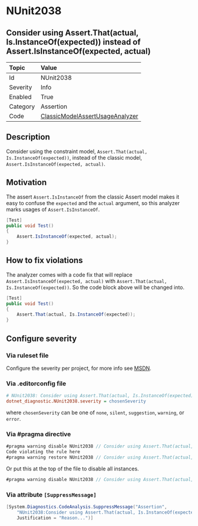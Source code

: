 # NUnit2038

## Consider using Assert.That(actual, Is.InstanceOf(expected)) instead of Assert.IsInstanceOf(expected, actual)

| Topic    | Value
| :--      | :--
| Id       | NUnit2038
| Severity | Info
| Enabled  | True
| Category | Assertion
| Code     | [ClassicModelAssertUsageAnalyzer](https://github.com/nunit/nunit.analyzers/blob/3.8.0/src/nunit.analyzers/ClassicModelAssertUsage/ClassicModelAssertUsageAnalyzer.cs)

## Description

Consider using the constraint model, `Assert.That(actual, Is.InstanceOf(expected))`, instead of the classic model,
`Assert.IsInstanceOf(expected, actual)`.

## Motivation

The assert `Assert.IsInstanceOf` from the classic Assert model makes it easy to confuse the `expected` and the `actual`
argument, so this analyzer marks usages of `Assert.IsInstanceOf`.

```csharp
[Test]
public void Test()
{
    Assert.IsInstanceOf(expected, actual);
}
```

## How to fix violations

The analyzer comes with a code fix that will replace `Assert.IsInstanceOf(expected, actual)` with `Assert.That(actual,
Is.InstanceOf(expected))`. So the code block above will be changed into.

```csharp
[Test]
public void Test()
{
    Assert.That(actual, Is.InstanceOf(expected));
}
```

<!-- start generated config severity -->
## Configure severity

### Via ruleset file

Configure the severity per project, for more info see
[MSDN](https://learn.microsoft.com/en-us/visualstudio/code-quality/using-rule-sets-to-group-code-analysis-rules?view=vs-2022).

### Via .editorconfig file

```ini
# NUnit2038: Consider using Assert.That(actual, Is.InstanceOf(expected)) instead of Assert.IsInstanceOf(expected, actual)
dotnet_diagnostic.NUnit2038.severity = chosenSeverity
```

where `chosenSeverity` can be one of `none`, `silent`, `suggestion`, `warning`, or `error`.

### Via #pragma directive

```csharp
#pragma warning disable NUnit2038 // Consider using Assert.That(actual, Is.InstanceOf(expected)) instead of Assert.IsInstanceOf(expected, actual)
Code violating the rule here
#pragma warning restore NUnit2038 // Consider using Assert.That(actual, Is.InstanceOf(expected)) instead of Assert.IsInstanceOf(expected, actual)
```

Or put this at the top of the file to disable all instances.

```csharp
#pragma warning disable NUnit2038 // Consider using Assert.That(actual, Is.InstanceOf(expected)) instead of Assert.IsInstanceOf(expected, actual)
```

### Via attribute `[SuppressMessage]`

```csharp
[System.Diagnostics.CodeAnalysis.SuppressMessage("Assertion",
    "NUnit2038:Consider using Assert.That(actual, Is.InstanceOf(expected)) instead of Assert.IsInstanceOf(expected, actual)",
    Justification = "Reason...")]
```
<!-- end generated config severity -->
